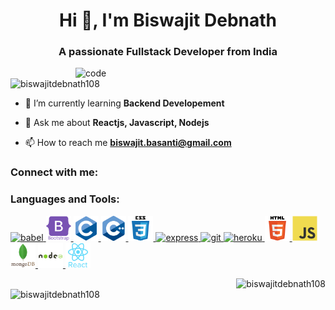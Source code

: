 <h1 align="center">Hi 👋, I'm Biswajit Debnath</h1>
<h3 align="center">A passionate Fullstack Developer from India</h3>
<img src="https://tauseefshaikh.com/wp-content/uploads/2022/06/web-developmen-design-1.gif" alt="code" width="400" align="right"/>

<p align="left"> <img src="https://komarev.com/ghpvc/?username=biswajitdebnath108&label=Profile%20views&color=0e75b6&style=flat" alt="biswajitdebnath108" /> </p>

- 🌱 I’m currently learning **Backend Developement**

- 💬 Ask me about **Reactjs, Javascript, Nodejs**

- 📫 How to reach me **biswajit.basanti@gmail.com**

<h3 align="left">Connect with me:</h3>
<p align="left">
</p>

<h3 align="left">Languages and Tools:</h3>
<p align="left">
<a href="https://babeljs.io/" target="_blank" rel="noreferrer">
  <img src="https://cdn.freebiesupply.com/logos/large/2x/babel-10-logo-svg-vector.svg" alt="babel" width="40" height="40"/>
</a>
<a href="https://getbootstrap.com" target="_blank" rel="noreferrer">
  <img src="https://raw.githubusercontent.com/devicons/devicon/master/icons/bootstrap/bootstrap-plain-wordmark.svg" alt="bootstrap" width="40" height="40"/>
</a>
<a href="https://www.cprogramming.com/" target="_blank" rel="noreferrer">
  <img src="https://raw.githubusercontent.com/devicons/devicon/master/icons/c/c-original.svg" alt="c" width="40" height="40"/>
</a> <a href="https://www.w3schools.com/cpp/" target="_blank" rel="noreferrer">
  <img src="https://raw.githubusercontent.com/devicons/devicon/master/icons/cplusplus/cplusplus-original.svg" alt="cplusplus" width="40" height="40"/>
</a>
<a href="https://www.w3schools.com/css/" target="_blank" rel="noreferrer">
  <img src="https://raw.githubusercontent.com/devicons/devicon/master/icons/css3/css3-original-wordmark.svg" alt="css3" width="40" height="40"/>
</a>
<a href="https://expressjs.com" target="_blank" rel="noreferrer">
  <img src="[https://raw.githubusercontent.com/devicons/devicon/master/icons/express/express-original-wordmark.svg](https://www.vectorlogo.zone/util/preview.html?image=/logos/expressjs/expressjs-ar21.svg)" alt="express" width="40" height="40"/>
</a>
<a href="https://git-scm.com/" target="_blank" rel="noreferrer">
    <img src="https://www.vectorlogo.zone/logos/git-scm/git-scm-icon.svg" alt="git" width="40" height="40"/>
</a>
<a href="https://heroku.com" target="_blank" rel="noreferrer">
  <img src="https://www.vectorlogo.zone/logos/heroku/heroku-icon.svg" alt="heroku" width="40" height="40"/>
</a> <a href="https://www.w3.org/html/" target="_blank" rel="noreferrer">
  <img src="https://raw.githubusercontent.com/devicons/devicon/master/icons/html5/html5-original-wordmark.svg" alt="html5" width="40" height="40"/>
  </a>
<a href="https://developer.mozilla.org/en-US/docs/Web/JavaScript" target="_blank" rel="noreferrer">
  <img src="https://raw.githubusercontent.com/devicons/devicon/master/icons/javascript/javascript-original.svg" alt="javascript" width="40" height="40"/>
</a> <a href="https://www.mongodb.com/" target="_blank" rel="noreferrer"> <img src="https://raw.githubusercontent.com/devicons/devicon/master/icons/mongodb/mongodb-original-wordmark.svg" alt="mongodb" width="40" height="40"/> </a> <a href="https://nodejs.org" target="_blank" rel="noreferrer"> <img src="https://raw.githubusercontent.com/devicons/devicon/master/icons/nodejs/nodejs-original-wordmark.svg" alt="nodejs" width="40" height="40"/> </a> <a href="https://reactjs.org/" target="_blank" rel="noreferrer"> <img src="https://raw.githubusercontent.com/devicons/devicon/master/icons/react/react-original-wordmark.svg" alt="react" width="40" height="40"/> </a> </p>

<p><img align="right" src="https://github-readme-stats.vercel.app/api/top-langs?username=biswajitdebnath108&show_icons=true&locale=en&layout=compact" alt="biswajitdebnath108" /></p>

<p>&nbsp;<img align="left" width="400" src="https://github-readme-stats.vercel.app/api?username=biswajitdebnath108&show_icons=true&locale=en" alt="biswajitdebnath108" /></p>
